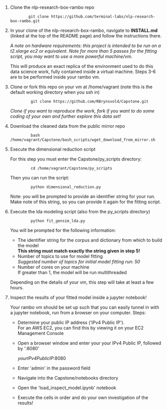 1. Clone the nlp-research-box-rambo repo
               
               git clone https://github.com/terminal-labs/nlp-research-box-rambo.git

2. In your clone of the nlp-research-box-rambo, navigate to **INSTALL.md** (linked at the top of the README page) and follow the instructions there. 

   _A note on hardware requirements:  this project is intended to be run on a t2.xlarge ec2 or equivalent.  Note for more than 5 passes for the fitting script, you may want to use a more powerful machine/vm._

   This will produce an exact replica of the environment used to do this data science work, fully contained inside a virtual machine.  Steps 3-6 are to be performed inside your rambo vm.

3. Clone or fork this repo on your vm at /home/vagrant (note this is the default working directory when you ssh in)

                git clone https://github.com/RBrynsvold/Capstone.git
        
   _Clone if you want to reproduce the work, fork if you want to do some coding of your own and further explore this data set!_


4. Download the cleaned data from the public mirror repo

                bash /home/vagrant/Capstone/bash_scripts/wget_download_from_mirror.sh
 
 
5. Execute the dimensional reduction script

   For this step you must enter the Capstone/py_scripts directory:
   
                cd /home/vagrant/Capstone/py_scripts
     
   Then you can run the script:

                python dimensional_reduction.py
   
   Note: you will be prompted to provide an identifier string for your run.  Make note of this string, so you can provide it again for the fitting script.


6. Execute the lda modeling script (also from the py_scripts directory)

                python fit_gensim_lda.py

   You will be prompted for the following information:
   
      * The identifier string for the corpus and dictionary from which to build the model   
           __This string must match exactly the string given in step 5!__
      * Number of topics to use for model fitting   
           _Suggested number of topics for initial model fitting run: 50_
      * Number of cores on your machine   
           If greater than 1, the model will be run multithreaded
        
   Depending on the details of your vm, this step will take at least a few hours.

7. Inspect the results of your fitted model inside a jupyter notebook!

   Your rambo vm should be set up such that you can easily tunnel in with a jupyter notebook, run from a browser on your computer.  Steps:
   
   * Determine your public IP address ('IPv4 Public IP').   
        For an AWS EC2, you can find this by viewing it on your EC2 Management Console
   * Open a browser window and enter your your IPv4 Public IP, followed by ':8080'   
   
        _yourIPv4PublicIP_:8080
      
   * Enter 'admin' in the password field
   * Navigate into the Capstone/notebooks directory
   * Open the 'load_inspect_model.ipynb' notebook
   * Execute the cells in order and do your own investigation of the results!
